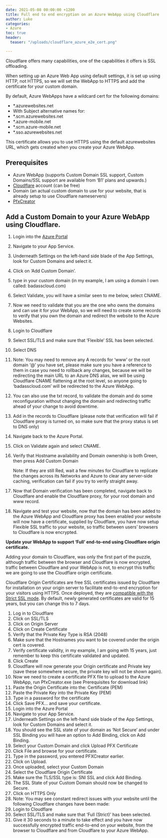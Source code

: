 ```yaml
---
date: 2021-05-08 00:00:00 +1200
title: Full end to end encryption on an Azure WebApp using Cloudflare
author: Luke
categories:
- Azure
toc: true
header:
  teaser: "/uploads/cloudflare_azure_e2e_cert.png"

---
```

Cloudflare offers many capabilities, one of the capabilities it offers is SSL offloading.

When setting up an Azure Web App using default settings, it is set up using HTTP, not HTTPS, so we will set the WebApp to HTTPS and add the certificate for your custom domain.

By default, Azure WebApps have a wildcard cert for the following domains:

* *.azurewebsites.net
* With Subject alternative names for:
* *.scm.azurewebsites.net
* *.azure-mobile.net
* *.scm.azure-mobile.net
* *.sso.azurewebsites.net

This certificate allows you to use HTTPS using the default azurewebsites URL, which gets created when you create your Azure WebApp.

## Prerequisites

* Azure WebApp (supports Custom Domain SSL support, Custom Domains/SSL support are available from ‘B1’ plans and upwards.)
* [Cloudflare](https://www.cloudflare.com/en-gb/ "Cloudflare") account (can be free)
* Domain (an actual custom domain to use for your website, that is already setup to use Cloudflare nameservers)
* [PfxCreator](https://github.com/georg-jung/PfxCreator "PFXCreator GitHub Repository")

## Add a Custom Domain to your Azure WebApp using Cloudflare.

 1. Login into the [Azure Portal](https://portal.azure.com/#blade/HubsExtension/BrowseResource/resourceType/Microsoft.Web%2Fsites "Azure Portal - App Services")
 2. Navigate to your App Service.
 3. Underneath Settings on the left-hand side blade of the App Settings, look for Custom Domains and select it.
 4. Click on ‘Add Custom Domain’.
 5. type in your custom domain (in my example, I am using a domain I own called: badasscloud.com)
 6.  Select Validate, you will have a similar seen to me below, select CNAME.
 7. Now we need to validate that you are the one who owns the domains and can use it for your WebApp, so we will need to create some records to verify that you own the domain and redirect the website to the Azure Websites.
 8. Login to Cloudflare
 9. Select SSL/TLS and make sure that ‘Flexible’ SSL has been selected.
10. Select DNS
11. Note: You may need to remove any A records for ‘www’ or the root domain ‘@’ you have set, please make sure you have a reference to them in case you need to rollback any changes, because we will be redirecting the main URL to an Azure DNS alias, we will be using Cloudflare CNAME flattening at the root level, so anyone going to ‘badasscloud.com’ will be redirected to the Azure WebApp.
12. You can also use the txt record, to validate the domain and do some reconfiguration without changing the domain and redirecting traffic ahead of your change to avoid downtime.
13. Add in the records to Cloudflare (please note that verification will fail if Cloudflare proxy is turned on, so make sure that the proxy status is set to DNS only)
14. Navigate back to the Azure Portal.
15. Click on Validate again and select CNAME.
16. Verify that Hostname availability and Domain ownership is both Green, then press Add Custom Domain

    Note: If they are still Red, wait a few minutes for Cloudflare to replicate the changes across its Networks and Azure to clear any server-side caching, verification can fail if you try to verify straight away.
17. Now that Domain verification has been completed, navigate back to Cloudflare and enable the Cloudflare proxy, for your root domain and www record.
18. Navigate and test your website, now that the domain has been added to the Azure WebApp and Cloudflare proxy has been enabled your website will now have a certificate, supplied by Cloudflare, you have now setup Flexible SSL traffic to your website, so traffic between users’ browsers to Cloudflare is now encrypted.

**Update your WebApp to support ‘Full’ end-to-end using Cloudflare origin certificate.**

Adding your domain to Cloudflare, was only the first part of the puzzle, although traffic between the browser and Cloudflare is now encrypted, traffic between Cloudflare and your WebApp is not, to encrypt this traffic we are going to use the Cloudflare origin certificate.

Cloudflare Origin Certificates are free SSL certificates issued by Cloudflare for installation on your origin server to facilitate end-to-end encryption for your visitors using HTTPS. Once deployed, they are [compatible with the Strict SSL mode](https://developers.cloudflare.com/ssl/origin-configuration/ssl-modes#strict). By default, newly generated certificates are valid for 15 years, but you can change this to 7 days.

 1. Log in to Cloudflare
 2. Click on SSL/TLS
 3. Click on Origin Server
 4. Click on Create Certificate
 5. Verify that the Private Key Type is RSA (2048)
 6. Make sure that the Hostnames you want to be covered under the origin cert is covered.
 7. Verify certificate validity, in my example, I am going with 15 years, just remember to keep this certificate validated and updated.
 8. Click Create
 9. Cloudflare will now generate your Origin certificate and Private key (save these somewhere secure, the private key will not be shown again).
10. Now we need to create a certificate PFX file to upload to the Azure WebApp, run PfxCreator.exe (see Prerequisites for download link)
11. Paste the Origin Certificate into the: Certificate (PEM)
12. Paste the Private Key into the Private Key (PEM)
13. Type in a password for the certificate
14. Click Save PFX… and save your certificate.
15. Login into the Azure Portal
16. Navigate to your App Service.
17. Underneath Settings on the left-hand side blade of the App Settings, look for Custom Domains and select it.
18. You should see the SSL state of your domain as ‘Not Secure’ and under SSL Binding you will have an option to Add Binding, click on Add Binding.
19. Select your Custom Domain and click Upload PFX Certificate
20. Click File and browse for your certificate.
21. Type in the password, you entered PFXCreator earlier.
22. Click on Upload.
23. Once uploaded, select your Custom Domain
24. Select the Cloudflare Origin Certificate
25. Make sure the TLS/SSL type is: SNI SSL and click Add Binding.
26. The SSL State of your Custom Domain should now be changed to Secure.
27. Click on HTTPS Only
28. Note: You may see constant redirect issues with your website until the following Cloudflare changes have been made:
29. Login to Cloudflare
30. Select SSL/TLS and make sure that ‘Full (Strict)’ has been selected.
31. Give it 30 seconds to a minute to take effect and you have now successfully encrypted traffic end-to-end on your website, from the browser to Cloudflare and from Cloudflare to your Azure WebApp.
